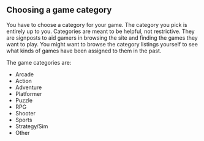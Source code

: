 ## Choosing a game category

You have to choose a category for your game. The category you pick is entirely up to you. Categories are meant to be helpful, not restrictive. They are signposts to aid gamers in browsing the site and finding the games they want to play. You might want to browse the category listings yourself to see what kinds of games have been assigned to them in the past.

The game categories are:

- Arcade 
- Action 
- Adventure 
- Platformer 
- Puzzle 
- RPG 
- Shooter 
- Sports 
- Strategy/Sim 
- Other
